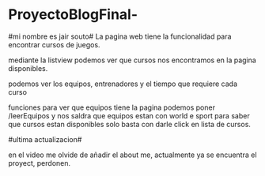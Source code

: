 # ProyectoBlogFinal-
#mi nombre es jair souto#
La pagina web tiene la funcionalidad para encontrar cursos de juegos.

mediante la listview podemos ver que cursos nos encontramos en la pagina disponibles.

podemos ver los equipos, entrenadores y el tiempo que requiere cada curso


funciones para ver que equipos tiene la pagina podemos poner /leerEquipos y nos saldra que equipos estan con world e sport
para saber que cursos estan disponibles solo basta con darle click en lista de cursos.


#ultima actualizacion#

en el video me olvide de añadir el about me, actualmente ya se encuentra el proyect, perdonen.





